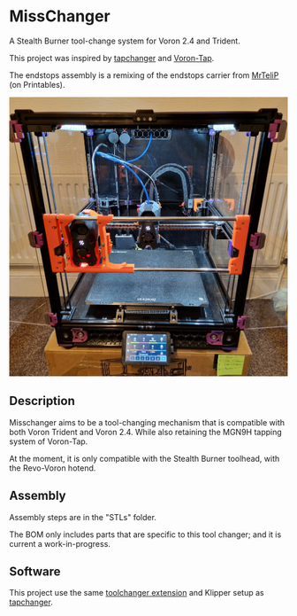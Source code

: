 # MissChanger

A Stealth Burner tool-change system for Voron 2.4 and Trident.

This project was inspired by [tapchanger](https://github.com/viesturz/tapchanger/) and [Voron-Tap](https://github.com/VoronDesign/Voron-Tap/).

The endstops assembly is a remixing of the endstops carrier from [MrTeliP](https://www.printables.com/model/325765-voron-24r2-pg7-cable-gland-and-endstop) (on Printables).

![20240223_185152.jpg](/images/20240223_185152.jpg)

## Description

Misschanger aims to be a tool-changing mechanism that is compatible with both Voron Trident and Voron 2.4. While also retaining the MGN9H tapping system of Voron-Tap.

At the moment, it is only compatible with the Stealth Burner toolhead, with the Revo-Voron hotend.

## Assembly

Assembly steps are in the "STLs" folder.

The BOM only includes parts that are specific to this tool changer; and it is current a work-in-progress.

## Software

This project use the same [toolchanger extension](https://github.com/viesturz/klipper-toolchanger/) and Klipper setup as [tapchanger](https://github.com/viesturz/tapchanger/).
